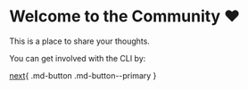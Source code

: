 # Welcome to the Community ❤️

This is a place to share your thoughts.

You can get involved with the CLI by:

[next](#){ .md-button .md-button--primary }